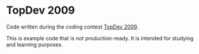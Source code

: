 # TopDev 2009
Code written during the coding contest [TopDev 2009](http://www.topdevone.com/index_en.php).

This is example code that is not production-ready. It is intended for studying and learning purposes.
